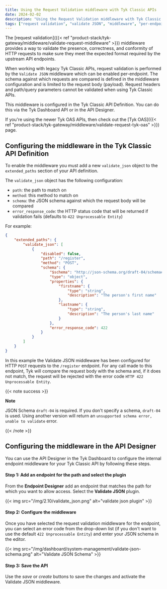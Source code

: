 ```yaml
---
title: Using the Request Validation middleware with Tyk Classic APIs
date: 2024-02-02
description: "Using the Request Validation middleware with Tyk Classic APIs"
tags: ["request validation", "validate JSON", "middleware", "per-endpoint", "Tyk Classic", "Tyk Classic API"]
---
```


The [request validation]({{< ref "product-stack/tyk-gateway/middleware/validate-request-middleware" >}}) middleware provides a way to validate the presence, correctness, and conformity of HTTP requests to make sure they meet the expected format required by the upstream API endpoints.

When working with legacy Tyk Classic APIs, request validation is performed by the `Validate JSON` middleware which can be enabled per-endpoint. The schema against which requests are compared is defined in the middleware configuration and is limited to the request body (payload). Request headers and path/query parameters cannot be validated when using Tyk Classic APIs.

This middleware is configured in the Tyk Classic API Definition. You can do this via the Tyk Dashboard API or in the API Designer.

If you're using the newer Tyk OAS APIs, then check out the [Tyk OAS]({{< ref "product-stack/tyk-gateway/middleware/validate-request-tyk-oas" >}}) page.

## Configuring the middleware in the Tyk Classic API Definition
To enable the middleware you must add a new `validate_json` object to the `extended_paths` section of your API definition.

The `validate_json` object has the following configuration:
 - `path`: the path to match on
 - `method`: this method to match on
 - `schema`: the JSON schema against which the request body will be compared
 - `error_response_code`: the HTTP status code that will be returned if validation fails (defaults to `422 Unprocessable Entity`)

For example:
```.json  {linenos=true, linenostart=1}
{
    "extended_paths": {
        "validate_json": [
            {
                "disabled": false,
                "path": "/register",
                "method": "POST",
                "schema": {
                    "$schema": "http://json-schema.org/draft-04/schema#",
                    "type": "object",
                    "properties": {
                        "firstname": {
                            "type": "string",
                            "description": "The person's first name"
                        },
                        "lastname": {
                            "type": "string",
                            "description": "The person's last name"
                        }
                    },
                    "error_response_code": 422
                }
            }
        ]
    }
}
```

In this example the Validate JSON middleware has been configured for HTTP `POST` requests to the `/register` endpoint. For any call made to this endpoint, Tyk will compare the request body with the schema and, if it does not match, the request will be rejected with the error code `HTTP 422 Unprocessable Entity`.

{{< note success >}}

**Note**  

JSON Schema `draft-04` is required. If you don't specify a schema, `draft-04` is used. Using another version will return an `unsupported schema error, unable to validate` error.

{{< /note >}}

## Configuring the middleware in the API Designer
You can use the API Designer in the Tyk Dashboard to configure the internal endpoint middleware for your Tyk Classic API by following these steps.

#### Step 1: Add an endpoint for the path and select the plugin
From the **Endpoint Designer** add an endpoint that matches the path for which you want to allow access. Select the **Validate JSON** plugin.

{{< img src="/img/2.10/validate_json.png" alt="validate json plugin" >}}

#### Step 2: Configure the middleware
Once you have selected the request validation middleware for the endpoint, you can select an error code from the drop-down list (if you don't want to use the default `422 Unprocessable Entity`) and enter your JSON schema in the editor.

{{< img src="/img/dashboard/system-management/validate-json-schema.png" alt="Validate JSON Schema" >}}

#### Step 3: Save the API
Use the *save* or *create* buttons to save the changes and activate the Validate JSON middleware.
